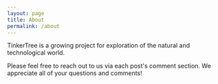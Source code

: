```yaml
---
layout: page
title: About
permalink: /about
---
```


TinkerTree is a growing project for exploration of the natural and technological world.

Please feel free to reach out to us via each post's comment section. We appreciate all of your questions and comments!